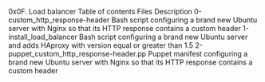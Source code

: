 0x0F. Load balancer
Table of contents
Files 	Description
0-custom_http_response-header 	Bash script configuring a brand new Ubuntu server with Nginx so that its HTTP response contains a custom header
1-install_load_balancer 	Bash script configuring a brand new Ubuntu server and adds HAproxy with version equal or greater than 1.5
2-puppet_custom_http_response-header.pp 	Puppet manifest configuring a brand new Ubuntu server with Nginx so that its HTTP response contains a custom header
